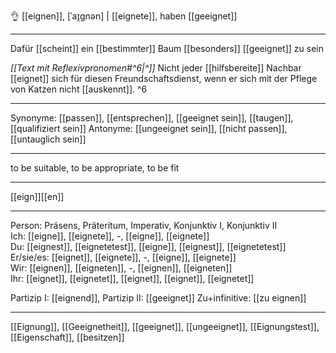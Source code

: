 👌 [[eignen]], [ˈaɪ̯gnən] | [[eignete]], haben [[geeignet]]

---
Dafür [[scheint]] ein [[bestimmter]] Baum [[besonders]] [[geeignet]] zu sein

*[[Text mit Reflexivpronomen#^6|^]]* Nicht jeder [[hilfsbereite]] Nachbar [[eignet]] sich für diesen Freundschaftsdienst, wenn er sich mit der Pflege von Katzen nicht [[auskennt]]. ^6

---
Synonyme: [[passen]], [[entsprechen]], [[geeignet sein]], [[taugen]], [[qualifiziert sein]]
Antonyme: [[ungeeignet sein]], [[nicht passen]], [[untauglich sein]]

---
to be suitable, to be appropriate, to be fit

---
[[eign]][[en]]
   

---

Person: Präsens, Präteritum, Imperativ, Konjunktiv I, Konjunktiv II  
Ich: [[eigne]], [[eignete]], -, [[eigne]], [[eignete]]  
Du: [[eignest]], [[eignetetest]], [[eigne]], [[eignest]], [[eignetetest]]  
Er/sie/es: [[eignet]], [[eignete]], -, [[eigne]], [[eignete]]  
Wir: [[eignen]], [[eigneten]], -, [[eignen]], [[eigneten]]  
Ihr: [[eignet]], [[eignetet]], [[eignet]], [[eignet]], [[eignetet]]  

Partizip I: [[eignend]], 
Partizip II: [[geeignet]]
Zu+infinitive: [[zu eignen]]

---
[[Eignung]], [[Geeignetheit]], [[geeignet]], [[ungeeignet]], [[Eignungstest]], [[Eigenschaft]], [[besitzen]]